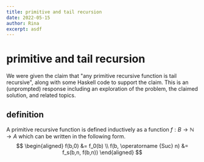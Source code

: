 ```yaml
---
title: primitive and tail recursion
date: 2022-05-15
author: Rina
excerpt: asdf
---
```

# primitive and tail recursion

We were given the claim that "any primitive recursive function is tail recursive", along with some Haskell code to support the claim. This is an (unprompted) response including an exploration of the problem, the claimed solution, and related topics.

## definition

A primitive recursive function is defined inductively as a function $f : B \to \mathbb N \to A$ which can be written in the following form.
$$
\begin{aligned}
f(b,0) &= f_0(b) \\ 
f(b, \operatorname {Suc} n) &= f_s(b,n, f(b,n))
\end{aligned}
$$